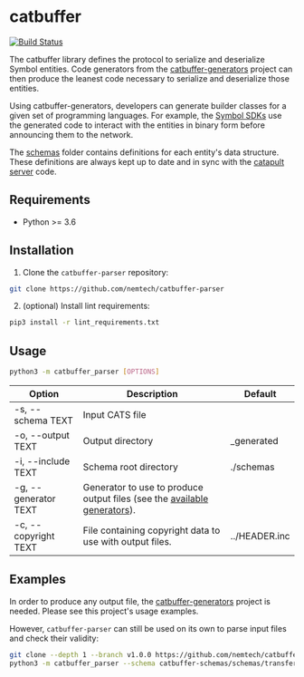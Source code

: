 # catbuffer

[![Build Status](https://api.travis-ci.com/nemtech/catbuffer-parser.svg?branch=main)](https://travis-ci.com/nemtech/catbuffer-parser)

The catbuffer library defines the protocol to serialize and deserialize Symbol entities. Code generators from the [catbuffer-generators](https://github.com/nemtech/catbuffer-generators) project can then produce the leanest code necessary to serialize and deserialize those entities.

Using catbuffer-generators, developers can generate builder classes for a given set of programming languages. For example, the [Symbol SDKs](https://nemtech.github.io/sdk) use the generated code to interact with the entities in binary form before announcing them to the network.

The [schemas](schemas) folder contains definitions for each entity's data structure. These definitions are always kept up to date and in sync with the [catapult server](https://github.com/nemtech/catapult-server) code.

## Requirements

* Python >= 3.6

## Installation

1. Clone the ``catbuffer-parser`` repository:

```bash
git clone https://github.com/nemtech/catbuffer-parser
```

2. (optional) Install lint requirements:

```bash
pip3 install -r lint_requirements.txt
```

## Usage

```bash
python3 -m catbuffer_parser [OPTIONS]
```

| Option               | Description                                                                                                                                                | Default       |
| -------------------- | ---------------------------------------------------------------------------------------------------------------------------------------------------------- | ------------- |
| -s, --schema TEXT    | Input CATS file                                                                                                                                            |               |
| -o, --output TEXT    | Output directory                                                                                                                                           | _generated    |
| -i, --include TEXT   | Schema root directory                                                                                                                                      | ./schemas     |
| -g, --generator TEXT | Generator to use to produce output files (see the [available generators](https://github.com/nemtech/catbuffer-generators/blob/main/generators/All.py#L4)). |               |
| -c, --copyright TEXT | File containing copyright data to use with output files.                                                                                                   | ../HEADER.inc |

## Examples

In order to produce any output file, the [catbuffer-generators](https://github.com/nemtech/catbuffer-generators) project is needed. Please see this project's usage examples.

However, ``catbuffer-parser`` can still be used on its own to parse input files and check their validity:

```bash
git clone --depth 1 --branch v1.0.0 https://github.com/nemtech/catbuffer-schemas.git
python3 -m catbuffer_parser --schema catbuffer-schemas/schemas/transfer/transfer.cats --include catbuffer-schemas/schemas
```
